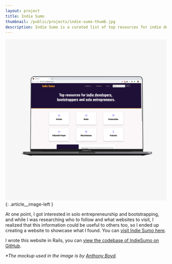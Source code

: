 ```yaml
---
layout: project
title: Indie Sumo
thumbnail: /public/projects/indie-sumo-thumb.jpg
description: Indie Sumo is a curated list of top resources for indie developers, bootstrappers and solo entrepreneurs.
---
```


![Indie Sumo](/public/projects/indie-sumo.jpg){: .article__image-left }

At one point, I got interested in solo entrepreneurship and bootstrapping, and while I was researching who to follow and what websites to visit, I realized that this information could be useful to others too, so I ended up creating a website to showcase what I found. You can [visit Indie Sumo here](https://www.indiesumo.com/).

I wrote this website in Rails, you can [view the codebase of IndieSumo on GitHub](https://github.com/evrimfeyyaz/indie-sumo).

*\*The mockup used in the image is by [Anthony Boyd](https://www.anthonyboyd.graphics).*
